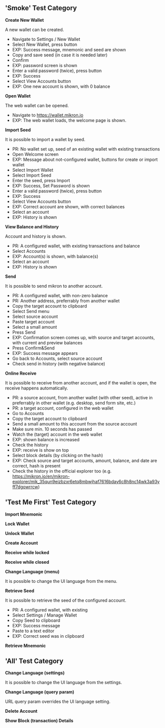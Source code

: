 ## 'Smoke' Test Category

**Create New Wallet**

A new wallet can be created.
* Navigate to Settings / New Wallet
* Select New Wallet, press button
* EXP: Success message, mnemonic and seed are shown
* Copy and save seed (in case it is needed later)
* Confirm
* EXP: password screen is shown
* Enter a valid password (twice), press button
* EXP: Success
* Select View Accounts button
* EXP: One new account is shown, with 0 balance

**Open Wallet**

The web wallet can be opened.
* Navigate to https://wallet.mikron.io
* EXP: The web wallet loads, the welcome page is shown.

**Import Seed**

It is possible to import a wallet by seed.
* PR: No wallet set up, seed of an existing wallet with existing transactions
* Open Welcome screen
* EXP: Message about not-configured wallet, buttons for create or import wallet
* Select Import Wallet
* Select Import Seed
* Enter the seed, press Import
* EXP: Success, Set Password is shown
* Enter a valid password (twice), press button
* EXP: Success
* Select View Accounts button
* EXP: Correct account are shown, with correct balances
* Select an account
* EXP: History is shown

**View Balance and History**

Account and history is shown.
* PR: A configured wallet, with existing transactions and balance
* Select Accounts
* EXP: Account(s) is shown, with balance(s)
* Select an account
* EXP: History is shown

**Send**

It is possible to send mikron to another account.
* PR: A configured wallet, with non-zero balance
* PR: Another address, preferrably from another wallet
* Copy the target account to clipboard
* Select Send menu
* Select source account
* Paste target account
* Select a small amount
* Press Send
* EXP: Confirmation screen comes up, with source and target accounts, with current and preview balances
* Press Confirm&Send
* EXP: Success message appears
* Go back to Accounts, select source account
* Check send in history (with negative balance) 

**Online Receive**

It is possible to receive from another account, and if the wallet is open, the receive happens automatically.
* PR: a source account, from another wallet (with other seed), active in preferrably in other wallet (e.g. desktop, send form site, etc.)
* PR: a target account, configured in the web wallet
* Go to Accounts
* Copy the target account to clipboard
* Send a small amount to this account from the source account
* Make sure min. 10 seconds has passed
* Watch the (target) account in the web wallet
* EXP: shown balance is increased
* Check the history
* EXP: receive is show on top
* Select block details (by clicking on the hash)
* EXP: Check source and target accounts, amount, balance, and date are correct, hash is present
* Check the history in the official explorer too (e.g. https://mikron.io/en/mikron-explorer/mik_35qun9eizbzxr6etq8mbwjhaf7616bday6c8h8nc14wk3a93yff7dgowrrcw)

## 'Test Me First' Test Category

**Import Mnemonic**

**Lock Wallet**

**Unlock Wallet**

**Create Account**

**Receive while locked**

**Receive while closed**

**Change Language (menu)**

It is possible to change the UI language from the menu.

**Retrieve Seed**

It is possible to retrieve the seed of the configured account.
* PR: A configured wallet, with existing 
* Select Settings / Manage Wallet
* Copy Seed to clipboard
* EXP: Success message
* Paste to a text editor
* EXP: Correct seed was in clipboard

**Retrieve Mnemonic**

## 'All' Test Category

**Change Language (settings)**

It is possible to change the UI language from the settings.

**Change Language (query param)**

URL query param overrides the UI language setting.

**Delete Account**

**Show Block (transaction) Details**
